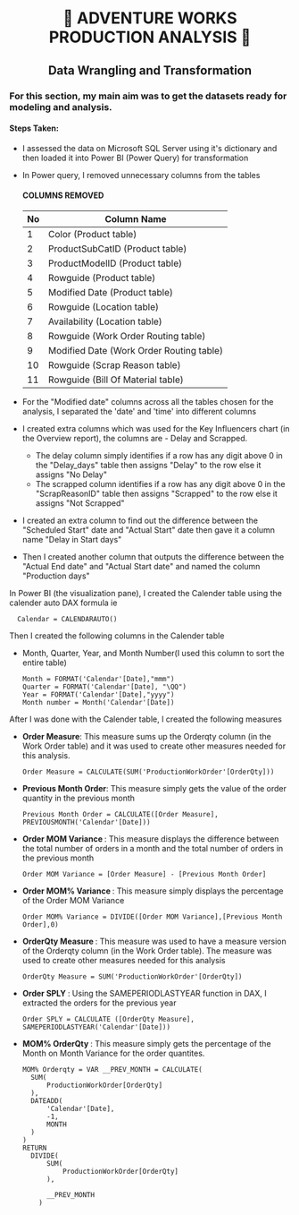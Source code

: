 # <p align="center" style="margin-top: 0px;"> 🔩 ADVENTURE WORKS PRODUCTION ANALYSIS 🔩
## <p align="center"> Data Wrangling and Transformation

### For this section, my main aim was to get the datasets ready for modeling and analysis. 

#### Steps Taken:
* I assessed the data on Microsoft SQL Server using it's dictionary and then loaded it into Power BI (Power Query) for transformation
  
* In Power query, I removed unnecessary columns from the tables

  #### COLUMNS REMOVED
  No |	Column Name |
  -- | -- |
  1 |	Color (Product table) |
  2 |	ProductSubCatID (Product table) |
  3 |	ProductModelID (Product table) |
  4 |	Rowguide (Product table) |
  5 |	Modified Date (Product table) |
  6 |	Rowguide (Location table) |
  7 |	Availability (Location table) |
  8 |	Rowguide (Work Order Routing table) |
  9 |	Modified Date (Work Order Routing table) |
  10 |	Rowguide (Scrap Reason table) |
  11 |	Rowguide (Bill Of Material table) |

* For the "Modified date" columns across all the tables chosen for the analysis, I separated the 'date' and 'time' into different columns
 
* I created extra columns which was used for the Key Influencers chart (in the Overview report), the columns are - Delay and Scrapped.
  * The delay column simply identifies if a row has any digit above 0 in the "Delay_days" table then assigns "Delay" to the row else it assigns "No Delay"
  * The scrapped column identifies if a row has any digit above 0 in the "ScrapReasonID" table then assigns "Scrapped" to the row else it assigns "Not Scrapped"

* I created an extra column to find out the difference between the "Scheduled Start" date and "Actual Start" date then gave it a column name "Delay in Start days"

* Then I created another column that outputs the difference between the "Actual End date" and "Actual Start date" and named the column "Production days"

In Power BI (the visualization pane), I created the Calender table using the calender auto DAX formula ie 

```dax
  Calendar = CALENDARAUTO()
```
Then I created the following columns in the Calender table 
- Month, Quarter, Year, and Month Number(I used this column to sort the entire table)
  ```dax
  Month = FORMAT('Calendar'[Date],"mmm")
  Quarter = FORMAT('Calendar'[Date], "\QQ")
  Year = FORMAT('Calendar'[Date],"yyyy")
  Month number = Month('Calendar'[Date])  

After I was done with the Calender table, I created the following measures
* <strong>Order Measure</strong>: This measure sums up the Orderqty column (in the Work Order table) and it was used to create other measures needed for this analysis.
  ```dax
  Order Measure = CALCULATE(SUM('ProductionWorkOrder'[OrderQty]))

* <strong> Previous Month Order</strong>: This measure simply gets the value of the order quantity in the previous month
   ```dax
  Previous Month Order = CALCULATE([Order Measure], PREVIOUSMONTH('Calendar'[Date]))

* <strong> Order MOM Variance </strong>: This measure displays the difference between the total number of orders in a month and the total number of orders in the previous month
  ```dax
  Order MOM Variance = [Order Measure] - [Previous Month Order]

* <strong> Order MOM% Variance </strong>: This measure simply displays the percentage of the Order MOM Variance
  ```dax
  Order MOM% Variance = DIVIDE([Order MOM Variance],[Previous Month Order],0)

* <strong> OrderQty Measure </strong>: This measure was used to have a measure version of the Orderqty column (in the Work Order table). The measure was used to create other measures needed for this analysis
  ```dax
  OrderQty Measure = SUM('ProductionWorkOrder'[OrderQty])

* <strong> Order SPLY </strong>: Using the SAMEPERIODLASTYEAR function in DAX, I extracted the orders for the previous year
  ```dax
  Order SPLY = CALCULATE ([OrderQty Measure], SAMEPERIODLASTYEAR('Calendar'[Date]))

* <strong> MOM% OrderQty </strong>: This measure simply gets the percentage of the Month on Month Variance for the order quantites. 
  ```dax
  MOM% Orderqty = VAR __PREV_MONTH = CALCULATE(
    SUM(
        ProductionWorkOrder[OrderQty]
    ),
    DATEADD(
        'Calendar'[Date],
        -1,
        MONTH
    )
  )
  RETURN 
    DIVIDE(
        SUM(
            ProductionWorkOrder[OrderQty]
        ),
        
        __PREV_MONTH
      )
